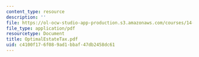 ```yaml
---
content_type: resource
description: ''
file: https://ol-ocw-studio-app-production.s3.amazonaws.com/courses/14-472-public-economics-ii-spring-2004/c4100f176f089ad1bbaf47db2458dc61_OptimalEstateTax.pdf
file_type: application/pdf
resourcetype: Document
title: OptimalEstateTax.pdf
uid: c4100f17-6f08-9ad1-bbaf-47db2458dc61
---
```

